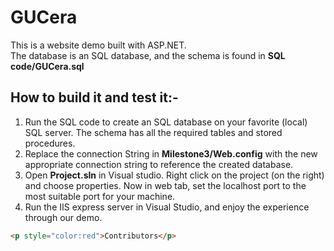 GUCera
========
This is a website demo built with ASP.NET.\
The database is an SQL database, and the schema is found in **SQL code/GUCera.sql**


How to build it and test it:-
------------------------------
1. Run the SQL code to create an SQL database on your favorite (local) SQL server. The schema has all the required tables and stored procedures.
2. Replace the connection String in **Milestone3/Web.config** with the new appropriate connection string to reference the created database.
3. Open **Project.sln** in Visual studio. Right click on the project (on the right) and choose properties. Now in web tab, set the localhost port to the most suitable port for your machine.
4. Run the IIS express server in Visual Studio, and enjoy the experience through our demo.

```html
<p style="color:red">Contributors</p>
```
